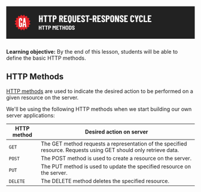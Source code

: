 # ![HTTP Request-Response Cycle - HTTP Methods](./assets/hero.png)

**Learning objective:** By the end of this lesson, students will be able to define the basic HTTP methods. 

## HTTP Methods

[HTTP methods](https://developer.mozilla.org/en-US/docs/Web/HTTP/Methods) are used to indicate the desired action to be performed on a given resource on the server.

We'll be using the following HTTP methods when we start building our own server applications:

| HTTP method | Desired action on server |
| ----------- | ------------------------ |
| `GET` | The GET method requests a representation of the specified resource. Requests using GET should only retrieve data. |
| `POST` | The POST method is used to create a resource on the server. |
| `PUT` | The PUT method is used to update the specified resource on the server. |
| `DELETE` | The DELETE method deletes the specified resource. |